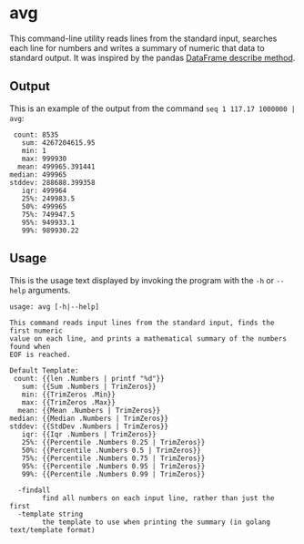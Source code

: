 # avg

This command-line utility reads lines from the standard input, searches each line for numbers and writes a summary of numeric that data to standard output. It was inspired by the pandas [DataFrame describe method](https://pandas.pydata.org/pandas-docs/stable/reference/api/pandas.DataFrame.describe.html).

## Output

This is an example of the output from the command `seq 1 117.17 1000000 | avg`:

```
 count: 8535
   sum: 4267204615.95
   min: 1
   max: 999930
  mean: 499965.391441
median: 499965
stddev: 288688.399358
   iqr: 499964
   25%: 249983.5
   50%: 499965
   75%: 749947.5
   95%: 949933.1
   99%: 989930.22
```

## Usage

This is the usage text displayed by invoking the program with the `-h` or `--help` arguments.

```
usage: avg [-h|--help]

This command reads input lines from the standard input, finds the first numeric
value on each line, and prints a mathematical summary of the numbers found when
EOF is reached.

Default Template: 
 count: {{len .Numbers | printf "%d"}}
   sum: {{Sum .Numbers | TrimZeros}}
   min: {{TrimZeros .Min}}
   max: {{TrimZeros .Max}}
  mean: {{Mean .Numbers | TrimZeros}}
median: {{Median .Numbers | TrimZeros}}
stddev: {{StdDev .Numbers | TrimZeros}}
   iqr: {{Iqr .Numbers | TrimZeros}}
   25%: {{Percentile .Numbers 0.25 | TrimZeros}}
   50%: {{Percentile .Numbers 0.5 | TrimZeros}}
   75%: {{Percentile .Numbers 0.75 | TrimZeros}}
   95%: {{Percentile .Numbers 0.95 | TrimZeros}}
   99%: {{Percentile .Numbers 0.99 | TrimZeros}}

  -findall
    	find all numbers on each input line, rather than just the first
  -template string
    	the template to use when printing the summary (in golang text/template format)
```